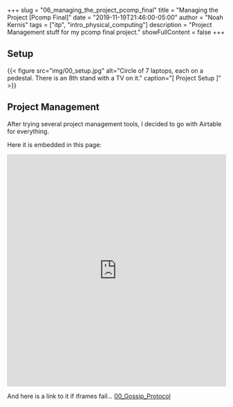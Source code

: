 +++
slug = "06_managing_the_project_pcomp_final"
title = "Managing the Project [Pcomp Final]"
date = "2019-11-19T21:46:00-05:00"
author = "Noah Kernis"
tags = ["itp", "intro_physical_computing"]
description = "Project Management stuff for my pcomp final project."
showFullContent = false
+++

## Setup

{{< figure src="img/00_setup.jpg" alt="Circle of 7 laptops, each on a pedestal. There is an 8th stand with a TV on it." caption="[ Project Setup ]" >}}

## Project Management

After trying several project management tools, I decided to go with Airtable for everything.

Here it is embedded in this page:

<iframe class="airtable-embed" src="https://airtable.com/embed/shrGytbkMfYQqy0FA?backgroundColor=purple" frameborder="0" onmousewheel="" width="100%" height="533" style="background: transparent; border: 1px solid #ccc;"></iframe>

And here is a link to it if iframes fail... [00_Gossip_Protocol](https://airtable.com/shrGytbkMfYQqy0FA)